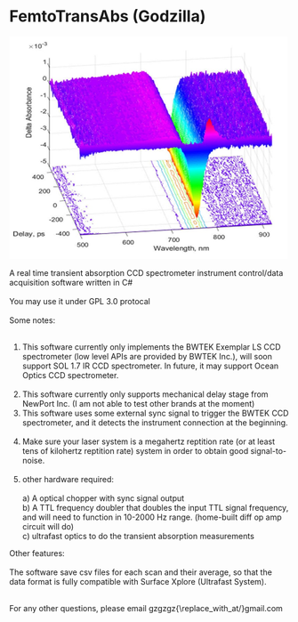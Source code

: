 # FemtoTransAbs (Godzilla)
<img align="middle" src="spec.jpg" alt="Smiley face" height="400" width="500"><br> </br>
A real time transient absorption CCD spectrometer instrument control/data acquisition software written in C#<br></br>
You may use it under GPL 3.0 protocal
<br> </br>
Some notes:<br> </br>
1) This software currently only implements the BWTEK Exemplar LS CCD spectrometer (low level APIs are provided by BWTEK Inc.), will soon support SOL 1.7 IR CCD spectrometer. In future, it may support Ocean Optics CCD spectrometer. <br> </br>
2) This software currently only supports mechanical delay stage from NewPort Inc. (I am not able to test other brands at the moment)<br> 
3) This software uses some external sync signal to trigger the BWTEK CCD spectrometer, and it detects the instrument connection at the beginning.<br> </br>
4) Make sure your laser system is a megahertz reptition rate (or at least tens of kilohertz reptition rate) system in order to obtain good signal-to-noise.<br> </br>
5) other hardware required: <br>  
   a) A optical chopper with sync signal output<br>
   b) A TTL frequency doubler that doubles the input TTL signal frequency, and will need to function in 10-2000 Hz range. (home-built diff op amp circuit will do)<br>
   c) ultrafast optics to do the transient absorption measurements <br>

Other features: <br> </br>
 The software save csv files for each scan and their average, so that the data format is fully compatible with Surface Xplore (Ultrafast System). <br> </br>
 
For any other questions, please email gzgzgz{\replace_with_at/}gmail.com
